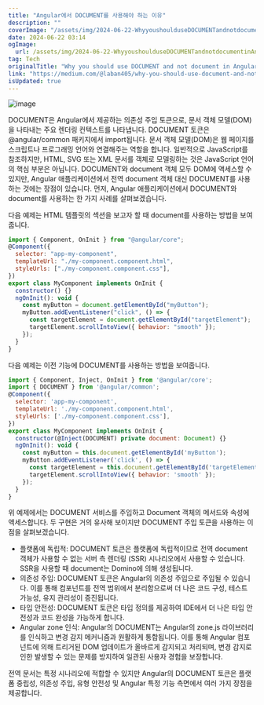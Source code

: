 ```yaml
---
title: "Angular에서 DOCUMENT를 사용해야 하는 이유"
description: ""
coverImage: "/assets/img/2024-06-22-WhyyoushoulduseDOCUMENTandnotdocumentinAngular_0.png"
date: 2024-06-22 03:14
ogImage:
  url: /assets/img/2024-06-22-WhyyoushoulduseDOCUMENTandnotdocumentinAngular_0.png
tag: Tech
originalTitle: "Why you should use DOCUMENT and not document in Angular"
link: "https://medium.com/@laban405/why-you-should-use-document-and-not-document-in-angular-b592908ff687"
isUpdated: true
---
```


![image](/assets/img/2024-06-22-WhyyoushoulduseDOCUMENTandnotdocumentinAngular_0.png)

DOCUMENT은 Angular에서 제공하는 의존성 주입 토큰으로, 문서 객체 모델(DOM)을 나타내는 주요 렌더링 컨텍스트를 나타냅니다. DOCUMENT 토큰은 @angular/common 패키지에서 import됩니다. 문서 객체 모델(DOM)은 웹 페이지를 스크립트나 프로그래밍 언어와 연결해주는 역할을 합니다. 일반적으로 JavaScript를 참조하지만, HTML, SVG 또는 XML 문서를 객체로 모델링하는 것은 JavaScript 언어의 핵심 부분은 아닙니다. DOCUMENT와 document 객체 모두 DOM에 액세스할 수 있지만, Angular 애플리케이션에서 전역 document 객체 대신 DOCUMENT를 사용하는 것에는 장점이 있습니다. 먼저, Angular 애플리케이션에서 DOCUMENT와 document를 사용하는 한 가지 사례를 살펴보겠습니다.

다음 예제는 HTML 템플릿의 섹션을 보고자 할 때 document를 사용하는 방법을 보여줍니다.

```js
import { Component, OnInit } from "@angular/core";
@Component({
  selector: "app-my-component",
  templateUrl: "./my-component.component.html",
  styleUrls: ["./my-component.component.css"],
})
export class MyComponent implements OnInit {
  constructor() {}
  ngOnInit(): void {
    const myButton = document.getElementById("myButton");
    myButton.addEventListener("click", () => {
      const targetElement = document.getElementById("targetElement");
      targetElement.scrollIntoView({ behavior: "smooth" });
    });
  }
}
```

<!-- seedividend - 사각형 -->

<ins class="adsbygoogle"
     style="display:block"
     data-ad-client="ca-pub-4877378276818686"
     data-ad-slot="1898504329"
     data-ad-format="auto"
     data-full-width-responsive="true"></ins>

<script>
     (adsbygoogle = window.adsbygoogle || []).push({});
</script>

다음 예제는 이전 기능에 DOCUMENT를 사용하는 방법을 보여줍니다.

```js
import { Component, Inject, OnInit } from '@angular/core';
import { DOCUMENT } from '@angular/common';
@Component({
  selector: 'app-my-component',
  templateUrl: './my-component.component.html',
  styleUrls: ['./my-component.component.css'],
})
export class MyComponent implements OnInit {
  constructor(@Inject(DOCUMENT) private document: Document) {}
  ngOnInit(): void {
    const myButton = this.document.getElementById('myButton');
    myButton.addEventListener('click', () => {
      const targetElement = this.document.getElementById('targetElement');
      targetElement.scrollIntoView({ behavior: 'smooth' });
    });
  }
}
```

위 예제에서는 DOCUMENT 서비스를 주입하고 Document 객체의 메서드와 속성에 액세스합니다. 두 구현은 거의 유사해 보이지만 DOCUMENT 주입 토큰을 사용하는 이점을 살펴보겠습니다.

- 플랫폼에 독립적: DOCUMENT 토큰은 플랫폼에 독립적이므로 전역 document 객체가 사용할 수 없는 서버 측 렌더링 (SSR) 시나리오에서 사용할 수 있습니다. SSR을 사용할 때 document는 Domino에 의해 생성됩니다.
- 의존성 주입: DOCUMENT 토큰은 Angular의 의존성 주입으로 주입될 수 있습니다. 이를 통해 컴포넌트를 전역 범위에서 분리함으로써 더 나은 코드 구성, 테스트 가능성, 유지 관리성이 증진됩니다.
- 타입 안전성: DOCUMENT 토큰은 타입 정의를 제공하여 IDE에서 더 나은 타입 안전성과 코드 완성을 가능하게 합니다.
- Angular zone 인식: Angular의 DOCUMENT는 Angular의 zone.js 라이브러리를 인식하고 변경 감지 메커니즘과 원활하게 통합됩니다. 이를 통해 Angular 컴포넌트에 의해 트리거된 DOM 업데이트가 올바르게 감지되고 처리되며, 변경 감지로 인한 발생할 수 있는 문제를 방지하여 일관된 사용자 경험을 보장합니다.

<!-- seedividend - 사각형 -->

<ins class="adsbygoogle"
     style="display:block"
     data-ad-client="ca-pub-4877378276818686"
     data-ad-slot="1898504329"
     data-ad-format="auto"
     data-full-width-responsive="true"></ins>

<script>
     (adsbygoogle = window.adsbygoogle || []).push({});
</script>

전역 문서는 특정 시나리오에 적합할 수 있지만 Angular의 DOCUMENT 토큰은 플랫폼 중립성, 의존성 주입, 유형 안전성 및 Angular 특정 기능 측면에서 여러 가지 장점을 제공합니다.
